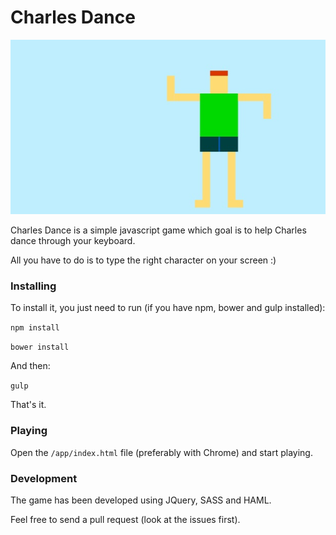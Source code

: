 Charles Dance
=======================

![](https://raw.githubusercontent.com/diogo405/charles/master/charles.jpg)

Charles Dance is a simple javascript game which goal is to help Charles dance through your keyboard. 

All you have to do is to type the right character on your screen :)

### Installing
To install it, you just need to run (if you have npm, bower and gulp installed):

`npm install`

`bower install`

And then:

`gulp`

That's it.

### Playing
Open the `/app/index.html` file (preferably with Chrome) and start playing.

### Development
The game has been developed using JQuery, SASS and HAML. 

Feel free to send a pull request (look at the issues first).



